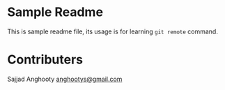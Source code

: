 # Sample Readme

This is sample readme file, its usage is for learning ```git remote``` command.

# Contributers
Sajjad Anghooty [anghootys@gmail.com](mailto:anghootys@gmail.com)
